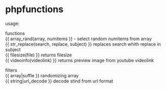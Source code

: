 # phpfunctions
usage:  
  
functions  
{{ array_rand(array, numitems }} - select random numitems from array  
{{ str_replace(search, replace, subject) }} replaces search whith replace in subject  
{{ filesize(file) }} returns filesize  
{{ videoinfo(videolink) }} returns preview image from youtube videolink  
  
filters  
{{ array|suffle }} randomizing array  
{{ string|url_decode }} decode stind from url format  
